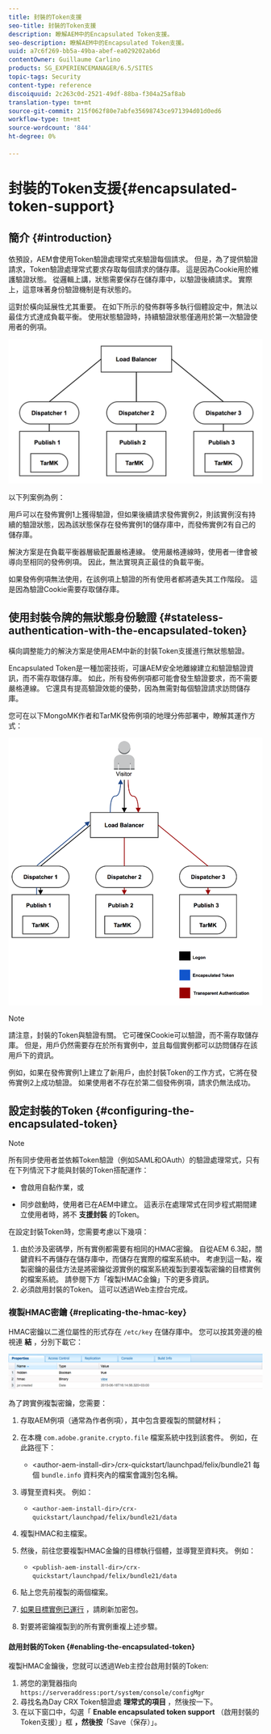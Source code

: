 ```yaml
---
title: 封裝的Token支援
seo-title: 封裝的Token支援
description: 瞭解AEM中的Encapsulated Token支援。
seo-description: 瞭解AEM中的Encapsulated Token支援。
uuid: a7c6f269-bb5a-49ba-abef-ea029202ab6d
contentOwner: Guillaume Carlino
products: SG_EXPERIENCEMANAGER/6.5/SITES
topic-tags: Security
content-type: reference
discoiquuid: 2c263c0d-2521-49df-88ba-f304a25af8ab
translation-type: tm+mt
source-git-commit: 215f062f80e7abfe35698743ce971394d01d0ed6
workflow-type: tm+mt
source-wordcount: '844'
ht-degree: 0%

---
```



# 封裝的Token支援{#encapsulated-token-support}

## 簡介 {#introduction}

依預設，AEM會使用Token驗證處理常式來驗證每個請求。 但是，為了提供驗證請求，Token驗證處理常式要求存取每個請求的儲存庫。 這是因為Cookie用於維護驗證狀態。 從邏輯上講，狀態需要保存在儲存庫中，以驗證後續請求。 實際上，這意味著身份驗證機制是有狀態的。

這對於橫向延展性尤其重要。 在如下所示的發佈群等多執行個體設定中，無法以最佳方式達成負載平衡。 使用狀態驗證時，持續驗證狀態僅適用於第一次驗證使用者的例項。

![chlimage_1-33](assets/chlimage_1-33a.png)

以下列案例為例：

用戶可以在發佈實例1上獲得驗證，但如果後續請求發佈實例2，則該實例沒有持續的驗證狀態，因為該狀態保存在發佈實例1的儲存庫中，而發佈實例2有自己的儲存庫。

解決方案是在負載平衡器層級配置嚴格連線。 使用嚴格連線時，使用者一律會被導向至相同的發佈例項。 因此，無法實現真正最佳的負載平衡。

如果發佈例項無法使用，在該例項上驗證的所有使用者都將遺失其工作階段。 這是因為驗證Cookie需要存取儲存庫。

## 使用封裝令牌的無狀態身份驗證 {#stateless-authentication-with-the-encapsulated-token}

橫向調整能力的解決方案是使用AEM中新的封裝Token支援進行無狀態驗證。

Encapsulated Token是一種加密技術，可讓AEM安全地離線建立和驗證驗證資訊，而不需存取儲存庫。 如此，所有發佈例項都可能會發生驗證要求，而不需要嚴格連線。 它還具有提高驗證效能的優勢，因為無需對每個驗證請求訪問儲存庫。

您可在以下MongoMK作者和TarMK發佈例項的地理分佈部署中，瞭解其運作方式：

![chlimage_1-34](assets/chlimage_1-34a.png)

>[!NOTE]
>
>請注意，封裝的Token與驗證有關。 它可確保Cookie可以驗證，而不需存取儲存庫。 但是，用戶仍然需要存在於所有實例中，並且每個實例都可以訪問儲存在該用戶下的資訊。
>
>例如，如果在發佈實例1上建立了新用戶，由於封裝Token的工作方式，它將在發佈實例2上成功驗證。 如果使用者不存在於第二個發佈例項，請求仍無法成功。


## 設定封裝的Token {#configuring-the-encapsulated-token}

>[!NOTE]
>所有同步使用者並依賴Token驗證（例如SAML和OAuth）的驗證處理常式，只有在下列情況下才能與封裝的Token搭配運作：
>
>* 會啟用自黏作業，或
   >
   >
* 同步啟動時，使用者已在AEM中建立。 這表示在處理常式在同步程式期間建立使用者時，將不 **支援封裝** 的Token。


在設定封裝Token時，您需要考慮以下幾項：

1. 由於涉及密碼學，所有實例都需要有相同的HMAC密鑰。 自從AEM 6.3起，關鍵資料不再儲存在儲存庫中，而儲存在實際的檔案系統中。 考慮到這一點，複製密鑰的最佳方法是將密鑰從源實例的檔案系統複製到要複製密鑰的目標實例的檔案系統。 請參閱下方「複製HMAC金鑰」下的更多資訊。
1. 必須啟用封裝的Token。 這可以透過Web主控台完成。

### 複製HMAC密鑰 {#replicating-the-hmac-key}

HMAC密鑰以二進位屬性的形式存在 `/etc/key` 在儲存庫中。 您可以按其旁邊的檢視連 **結** ，分別下載它：

![chlimage_1-35](assets/chlimage_1-35a.png)

為了跨實例複製密鑰，您需要：

1. 存取AEM例項（通常為作者例項），其中包含要複製的關鍵材料；
1. 在本機 `com.adobe.granite.crypto.file` 檔案系統中找到該套件。 例如，在此路徑下：

   * &lt;author-aem-install-dir>/crx-quickstart/launchpad/felix/bundle21
   每個 `bundle.info` 資料夾內的檔案會識別包名稱。

1. 導覽至資料夾。 例如：

   * `<author-aem-install-dir>/crx-quickstart/launchpad/felix/bundle21/data`

1. 複製HMAC和主檔案。
1. 然後，前往您要複製HMAC金鑰的目標執行個體，並導覽至資料夾。 例如：

   * `<publish-aem-install-dir>/crx-quickstart/launchpad/felix/bundle21/data`

1. 貼上您先前複製的兩個檔案。
1. [如果目標實例已運行](/help/communities/deploy-communities.md#refresh-the-granite-crypto-bundle) ，請刷新加密包。

1. 對要將密鑰複製到的所有實例重複上述步驟。

#### 啟用封裝的Token {#enabling-the-encapsulated-token}

複製HMAC金鑰後，您就可以透過Web主控台啟用封裝的Token:

1. 將您的瀏覽器指向 `https://serveraddress:port/system/console/configMgr`
1. 尋找名為Day CRX Token驗證處 **理常式的項目** ，然後按一下。
1. 在以下窗口中，勾選「 **Enable encapsulated token support** （啟用封裝的Token支援）」框 **，然後按**「Save（保存）」。

